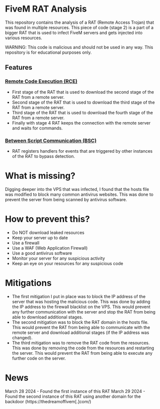 # FiveM RAT Analysis

This repository contains the analysis of a RAT (Remote Access Trojan) that was found in multiple resources.
This piece of code (stage 2) is a part of a bigger RAT that is used to infect FiveM servers and gets injected into various resources.

WARNING: This code is malicious and should not be used in any way. This repository is for educational purposes only.

## Features

### [Remote Code Execution (RCE)](./RCE/)

-   First stage of the RAT that is used to download the second stage of the RAT from a remote server.
-   Second stage of the RAT that is used to download the third stage of the RAT from a remote server.
-   Third stage of the RAT that is used to download the fourth stage of the RAT from a remote server.
-   Finally with stage 4 RAT keeps the connection with the remote server and waits for commands.

### [Between Script Communication (BSC)](./BSC/)

-   RAT registers handlers for events that are triggered by other instances of the RAT to bypass detection.

# What is missing?

Digging deeper into the VPS that was infected, I found that the hosts file was modified to block many common antivirus websites. This was done to prevent the server from being scanned by antivirus software.

# How to prevent this?

-   Do NOT download leaked resources
-   Keep your server up to date
-   Use a firewall
-   Use a WAF (Web Application Firewall)
-   Use a good antivirus software
-   Monitor your server for any suspicious activity
-   Keep an eye on your resources for any suspicious code

# Mitigations

-   The first mitigation I put in place was to block the IP address of the server that was hosting the malicious code. This was done by adding the IP address to the firewall blacklist on the VPS. This would prevent any further communication with the server and stop the RAT from being able to download additional stages.
-   The second mitigation was to block the RAT domain in the hosts file. This would prevent the RAT from being able to communicate with the remote server and download additional stages (if the IP address was changed).
-   The third mitigation was to remove the RAT code from the resources. This was done by removing the code from the resources and restarting the server. This would prevent the RAT from being able to execute any further code on the server.

# News

March 28 2024 - Found the first instance of this RAT
March 29 2024 - Found the second instance of this RAT using another domain for the backdoor (https://thedreamoffivem[.]com/)
